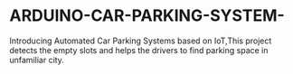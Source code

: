 # ARDUINO-CAR-PARKING-SYSTEM-
Introducing Automated Car Parking Systems based on IoT,This project detects the empty slots and helps the drivers to find parking space in unfamiliar city.

